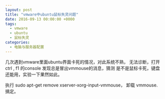 ```yaml
---
layout: post
title: "vmware中ubuntu鼠标失灵问题"
date: 2016-09-13 00:00:00 +0000
tags: 
  - vmware
  - ubuntu
  - 鼠标失灵
categories:
  - 电脑与服务器配置
---
```


几次遇到vmware里面ubuntu界面卡死的情况，对此系统不熟，
无法诊断，打开 ctrl , f1 的console 发现总是冒出vmmouse的消息，猜测
是不是鼠标卡死，键盘还能用，实验一下果然如此。

执行 sudo apt-get remove xserver-xorg-input-vmmouse， 卸载 vmmouse. 搞定。
